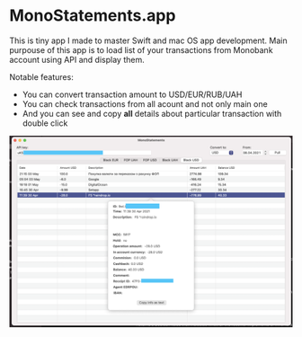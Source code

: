 # MonoStatements.app

This is tiny app I made to master Swift and mac OS app development. Main purpouse of this app is to load list of your transactions from Monobank account using API and display them.

Notable features:

* You can convert transaction amount to USD/EUR/RUB/UAH
* You can check transactions from all acount and not only main one
* And you can see and copy **all** details about particular transaction with double click

![screenshot](/AssetsSources/screenshot.png)